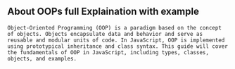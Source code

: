  ## About OOPs full Explaination with example 
`Object-Oriented Programming (OOP) is a paradigm based on the concept of objects. Objects encapsulate data and behavior and serve as reusable and modular units of code. In JavaScript, OOP is implemented using prototypical inheritance and class syntax. This guide will cover the fundamentals of OOP in JavaScript, including types, classes, objects, and examples.`



